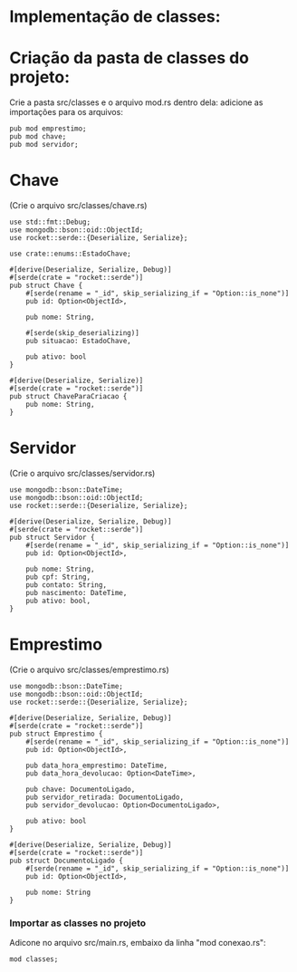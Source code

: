 # Implementação de classes:

# Criação da pasta de classes do projeto:
Crie a pasta src/classes e o arquivo mod.rs dentro dela: adicione as importações para os arquivos:
```
pub mod emprestimo;
pub mod chave;
pub mod servidor;
```

# Chave
(Crie o arquivo src/classes/chave.rs)
```
use std::fmt::Debug;
use mongodb::bson::oid::ObjectId;
use rocket::serde::{Deserialize, Serialize};

use crate::enums::EstadoChave; 

#[derive(Deserialize, Serialize, Debug)]
#[serde(crate = "rocket::serde")]
pub struct Chave {
    #[serde(rename = "_id", skip_serializing_if = "Option::is_none")]
    pub id: Option<ObjectId>,

    pub nome: String,

    #[serde(skip_deserializing)]
    pub situacao: EstadoChave,

    pub ativo: bool
}

#[derive(Deserialize, Serialize)]
#[serde(crate = "rocket::serde")]
pub struct ChaveParaCriacao {
    pub nome: String,
}
```

# Servidor
(Crie o arquivo src/classes/servidor.rs)
```
use mongodb::bson::DateTime;
use mongodb::bson::oid::ObjectId;
use rocket::serde::{Deserialize, Serialize};

#[derive(Deserialize, Serialize, Debug)]
#[serde(crate = "rocket::serde")]
pub struct Servidor {
    #[serde(rename = "_id", skip_serializing_if = "Option::is_none")]
    pub id: Option<ObjectId>,

    pub nome: String,
    pub cpf: String,
    pub contato: String,
    pub nascimento: DateTime,
    pub ativo: bool,
}
```

# Emprestimo
(Crie o arquivo src/classes/emprestimo.rs)
```
use mongodb::bson::DateTime;
use mongodb::bson::oid::ObjectId;
use rocket::serde::{Deserialize, Serialize};

#[derive(Deserialize, Serialize, Debug)]
#[serde(crate = "rocket::serde")]
pub struct Emprestimo {
    #[serde(rename = "_id", skip_serializing_if = "Option::is_none")]
    pub id: Option<ObjectId>,

    pub data_hora_emprestimo: DateTime,
    pub data_hora_devolucao: Option<DateTime>,

    pub chave: DocumentoLigado,
    pub servidor_retirada: DocumentoLigado,
    pub servidor_devolucao: Option<DocumentoLigado>,

    pub ativo: bool
}

#[derive(Deserialize, Serialize, Debug)]
#[serde(crate = "rocket::serde")]
pub struct DocumentoLigado {
    #[serde(rename = "_id", skip_serializing_if = "Option::is_none")]
    pub id: Option<ObjectId>,

    pub nome: String
}
```

### Importar as classes no projeto
Adicone no arquivo src/main.rs, embaixo da linha "mod conexao.rs":
```
mod classes;
```